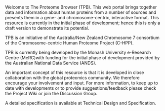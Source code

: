Welcome to The Proteome Browser (TPB). This web portal brings together data and information about human proteins from a number of sources and presents them in a gene- and chromosome-centric, interactive format. This resource is currently in the initial phase of development; hence this is only a draft version to demonstrate its potential.

TPB is an initiative of the Australia/New Zealand Chromosome 7 consortium of the Chromosome-centric Human Proteome Project (C-HPP).

TPB is currently being developed by the Monash University e-Research Centre (MeRC)with funding for the initial phase of development provided by the Australian National Data Service (ANDS).

An important concept of this resource is that it is developed in close collaboration with the global proteomics community. We therefore encourage your involvement and input. For more information, to keep up to date with developments or to provide suggestions/feedback please check the Project Wiki or join the Discussion Group.

A detailed specification is available at Technical Design and Specification. 

